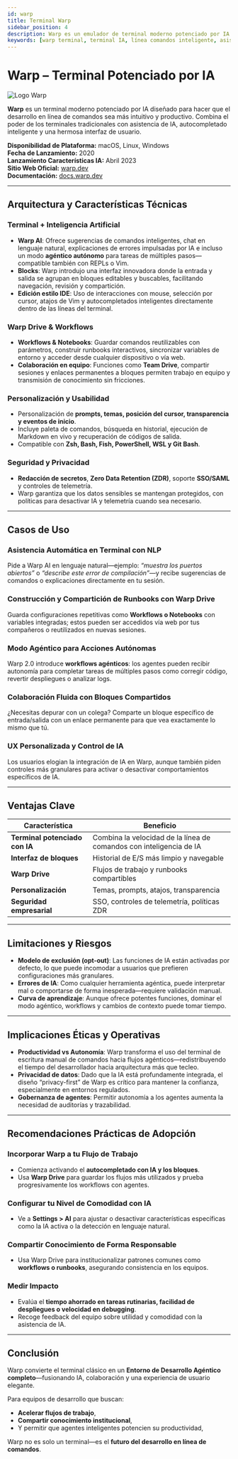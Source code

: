 ```yaml
---
id: warp
title: Terminal Warp
sidebar_position: 4
description: Warp es un emulador de terminal moderno potenciado por IA y Entorno de Desarrollo Agéntico que combina el poder tradicional de línea de comandos con asistencia IA inteligente y características de colaboración en equipo.
keywords: [warp terminal, terminal IA, línea comandos inteligente, asistente terminal IA, terminal desarrollador, IA línea comandos, colaboración terminal, terminal moderno]
---
```


# Warp – Terminal Potenciado por IA 

<img src="/img/artificial-intelligence/tools/warp.svg" alt="Logo Warp" class="ai-logo logo-warp" />

**Warp** es un terminal moderno potenciado por IA diseñado para hacer que el desarrollo en línea de comandos sea más intuitivo y productivo. Combina el poder de los terminales tradicionales con asistencia de IA, autocompletado inteligente y una hermosa interfaz de usuario.

**Disponibilidad de Plataforma:** macOS, Linux, Windows  
**Fecha de Lanzamiento:** 2020  
**Lanzamiento Características IA:** Abril 2023  
**Sitio Web Oficial:** [warp.dev](https://warp.dev)  
**Documentación:** [docs.warp.dev](https://docs.warp.dev)  

---

## Arquitectura y Características Técnicas

### Terminal + Inteligencia Artificial

- **Warp AI**: Ofrece sugerencias de comandos inteligentes, chat en lenguaje natural, explicaciones de errores impulsadas por IA e incluso un modo **agéntico autónomo** para tareas de múltiples pasos—compatible también con REPLs o Vim.  
- **Blocks**: Warp introdujo una interfaz innovadora donde la entrada y salida se agrupan en bloques editables y buscables, facilitando navegación, revisión y compartición.  
- **Edición estilo IDE**: Uso de interacciones con mouse, selección por cursor, atajos de Vim y autocompletados inteligentes directamente dentro de las líneas del terminal.  

### Warp Drive & Workflows

- **Workflows & Notebooks**: Guardar comandos reutilizables con parámetros, construir runbooks interactivos, sincronizar variables de entorno y acceder desde cualquier dispositivo o vía web.  
- **Colaboración en equipo**: Funciones como **Team Drive**, compartir sesiones y enlaces permanentes a bloques permiten trabajo en equipo y transmisión de conocimiento sin fricciones.  

### Personalización y Usabilidad

- Personalización de **prompts, temas, posición del cursor, transparencia y eventos de inicio**.  
- Incluye paleta de comandos, búsqueda en historial, ejecución de Markdown en vivo y recuperación de códigos de salida.  
- Compatible con **Zsh, Bash, Fish, PowerShell, WSL y Git Bash**.  

### Seguridad y Privacidad

- **Redacción de secretos**, **Zero Data Retention (ZDR)**, soporte **SSO/SAML** y controles de telemetría.  
- Warp garantiza que los datos sensibles se mantengan protegidos, con políticas para desactivar IA y telemetría cuando sea necesario.  

---

## Casos de Uso

### Asistencia Automática en Terminal con NLP
Pide a Warp AI en lenguaje natural—ejemplo: *“muestra los puertos abiertos”* o *“describe este error de compilación”*—y recibe sugerencias de comandos o explicaciones directamente en tu sesión.  

### Construcción y Compartición de Runbooks con Warp Drive
Guarda configuraciones repetitivas como **Workflows o Notebooks** con variables integradas; estos pueden ser accedidos vía web por tus compañeros o reutilizados en nuevas sesiones.  

### Modo Agéntico para Acciones Autónomas
Warp 2.0 introduce **workflows agénticos**: los agentes pueden recibir autonomía para completar tareas de múltiples pasos como corregir código, revertir despliegues o analizar logs.  

### Colaboración Fluida con Bloques Compartidos
¿Necesitas depurar con un colega? Comparte un bloque específico de entrada/salida con un enlace permanente para que vea exactamente lo mismo que tú.  

### UX Personalizada y Control de IA
Los usuarios elogian la integración de IA en Warp, aunque también piden controles más granulares para activar o desactivar comportamientos específicos de IA.  

---

## Ventajas Clave

| Característica            | Beneficio                                         |
|----------------------------|--------------------------------------------------|
| **Terminal potenciado con IA** | Combina la velocidad de la línea de comandos con inteligencia de IA |
| **Interfaz de bloques**   | Historial de E/S más limpio y navegable           |
| **Warp Drive**            | Flujos de trabajo y runbooks compartibles         |
| **Personalización**       | Temas, prompts, atajos, transparencia             |
| **Seguridad empresarial** | SSO, controles de telemetría, políticas ZDR       |

---

## Limitaciones y Riesgos

- **Modelo de exclusión (opt-out)**: Las funciones de IA están activadas por defecto, lo que puede incomodar a usuarios que prefieren configuraciones más granulares.  
- **Errores de IA**: Como cualquier herramienta agéntica, puede interpretar mal o comportarse de forma inesperada—requiere validación manual.  
- **Curva de aprendizaje**: Aunque ofrece potentes funciones, dominar el modo agéntico, workflows y cambios de contexto puede tomar tiempo.  

---

## Implicaciones Éticas y Operativas

- **Productividad vs Autonomía**: Warp transforma el uso del terminal de escritura manual de comandos hacia flujos agénticos—redistribuyendo el tiempo del desarrollador hacia arquitectura más que tecleo.  
- **Privacidad de datos**: Dado que la IA está profundamente integrada, el diseño “privacy-first” de Warp es crítico para mantener la confianza, especialmente en entornos regulados.  
- **Gobernanza de agentes**: Permitir autonomía a los agentes aumenta la necesidad de auditorías y trazabilidad.  

---

## Recomendaciones Prácticas de Adopción

### Incorporar Warp a tu Flujo de Trabajo
- Comienza activando el **autocompletado con IA y los bloques**.  
- Usa **Warp Drive** para guardar los flujos más utilizados y prueba progresivamente los workflows con agentes.  

### Configurar tu Nivel de Comodidad con IA
- Ve a **Settings > AI** para ajustar o desactivar características específicas como la IA activa o la detección en lenguaje natural.  

### Compartir Conocimiento de Forma Responsable
- Usa Warp Drive para institucionalizar patrones comunes como **workflows o runbooks**, asegurando consistencia en los equipos.  

### Medir Impacto
- Evalúa el **tiempo ahorrado en tareas rutinarias, facilidad de despliegues o velocidad en debugging**.  
- Recoge feedback del equipo sobre utilidad y comodidad con la asistencia de IA.  

---

## Conclusión

Warp convierte el terminal clásico en un **Entorno de Desarrollo Agéntico completo**—fusionando IA, colaboración y una experiencia de usuario elegante.  

Para equipos de desarrollo que buscan:  
- **Acelerar flujos de trabajo**,  
- **Compartir conocimiento institucional**,  
- Y permitir que agentes inteligentes potencien su productividad,  

Warp no es solo un terminal—es el **futuro del desarrollo en línea de comandos**.  
